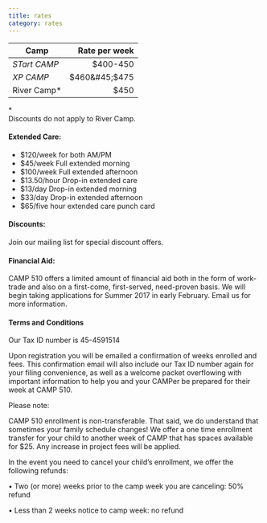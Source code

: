 ```yaml
---
title: rates
category: rates
---
```


| Camp | Rate per week |
| ---- | ------------: |
| _STart CAMP_ |$400-450 |
|_XP CAMP_ | $460&#45;$475 |
| River Camp&#42; | $450 |


&#42; <br>Discounts do not apply to River Camp.

#### __Extended Care:__

   * $120/week for both AM/PM
   * $45/week Full extended morning
   * $100/week Full extended afternoon
   * $13.50/hour Drop-in extended care
   * $13/day Drop-in extended morning
   * $33/day Drop-in extended afternoon
   * $65/five hour extended care punch card

#### __Discounts:__

Join our mailing list for special discount offers.


#### __Financial Aid:__

CAMP 510 offers a limited amount of financial aid both in the form of work-trade and also on a first-come, first-served, need-proven basis. We will begin taking applications for Summer 2017 in early February. Email us for more information.

#### __Terms and Conditions__

Our Tax ID number is 45-4591514

Upon registration you will be emailed a confirmation of weeks enrolled and fees. This confirmation email will also include our Tax ID number again for your filing convenience, as well as a welcome packet overflowing with important information to help you and your CAMPer be prepared for their week at CAMP 510.

Please note:

CAMP 510 enrollment is non-transferable.
	That said, we do understand that sometimes your family schedule changes! We offer a one time enrollment transfer for your child to another week of CAMP that has spaces available for $25. Any increase in project fees will be applied.

In the event you need to cancel your child’s enrollment, we offer the following refunds:

• Two (or more) weeks prior to the camp week you are canceling: 50% refund

• Less than 2 weeks notice to camp week: no refund
